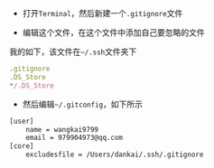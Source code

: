 - 打开`Terminal`，然后新建一个`.gitignore`文件

- 编辑这个文件，在这个文件中添加自己要忽略的文件

我的如下，该文件在`~/.ssh`文件夹下

~~~javascript
.gitignore
.DS_Store
*/.DS_Store
~~~

- 然后编辑`~/.gitconfig`，如下所示

~~~bash
[user]
	name = wangkai9799
	email = 979904973@qq.com
[core]
	excludesfile = /Users/dankai/.ssh/.gitignore
~~~


